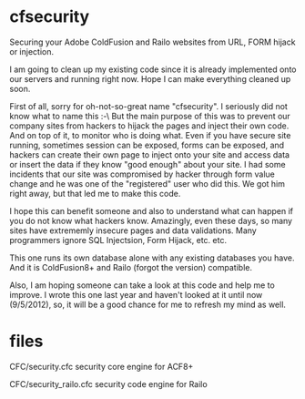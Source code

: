 cfsecurity
==========

Securing your Adobe ColdFusion and Railo websites from URL, FORM hijack or injection.

I am going to clean up my existing code since it is already implemented onto our servers and running right now.  Hope I can make everything cleaned up soon.

First of all, sorry for oh-not-so-great name "cfsecurity".   I seriously did not know what to name this :-\  But the main purpose of this was to prevent our company sites from hackers to hijack the pages and inject their own code.  And on top of it, to monitor who is doing what.  Even if you have secure site running, sometimes session can be exposed, forms can be exposed, and hackers can create their own page to inject onto your site and access data or insert the data if they know "good enough" about your site.  I had some incidents that our site was compromised by hacker through form value change and he was one of the "registered" user who did this.  We got him right away, but that led me to make this code.

I hope this can benefit someone and also to understand what can happen if you do not know what hackers know.  Amazingly, even these days, so many sites have extrememly insecure pages and data validations.  Many programmers ignore SQL Injectsion, Form Hijack, etc. etc.

This one runs its own database alone with any existing databases you have.  And it is ColdFusion8+ and Railo (forgot the version) compatible.

Also, I am hoping someone can take a look at this code and help me to improve.  I wrote this one last year and haven't looked at it until now (9/5/2012), so, it will be a good chance for me to refresh my mind as well.



files
==========
CFC/security.cfc
    security core engine for ACF8+
    
CFC/security_railo.cfc
    security code engine for Railo